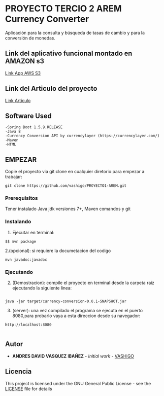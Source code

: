 # PROYECTO TERCIO 2 AREM Currency Converter 

Aplicación para la consulta y búsqueda de tasas de cambio y para la conversión de monedas. 

## Link del aplicativo funcional montado en AMAZON s3

[Link App AWS S3](http://currencyconvertarem.s3-website-us-west-2.amazonaws.com/)

## Link del Articulo del proyecto

[Link Articulo](https://drive.google.com/file/d/1xJQrIGzxCvEgKT1WywZ4KVCSRpClu2Ws/view?usp=sharing)


## Software Used

    -Spring Boot 1.5.9.RELEASE
    -Java 8
    -Currency Conversion API by currencylayer (https://currencylayer.com/)
    -Maven
    -HTML


## EMPEZAR

Copie el proyecto via git clone en cualquier diretorio para empezar a trabajar:
```
git clone https://github.com/vashigo/PROYECTO1-AREM.git
```

### Prerequisitos

Tener instalado Java jdk versiones 7+, Maven comandos y git

### Instalando

1. Ejecutar en terminal:

```
$$ mvn package
```
2.(opcional):
si requiere la documetacion del codigo

```
mvn javadoc:javadoc
```
### Ejecutando

2. (Demostracion):
  compile el proyecto en terminal desde la carpeta raiz ejecutando la siguiente linea:
  
```

java -jar target/currency-conversion-0.0.1-SNAPSHOT.jar

```

3. (server):
una vez compilado el programa se ejecuta en el puerto 8080,para probarlo vaya a esta direccion desde su navegador:

```
http://localhost:8080
  
```


## Autor

* **ANDRES DAVID VASQUEZ IBAÑEZ** - *Initial work* - [VASHIGO](https://github.com/vashigo)


## Licencia

This project is licensed under the GNU General Public License - see the [LICENSE](LICENSE) file for details
